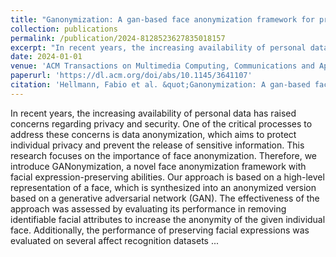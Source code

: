```yaml
---
title: "Ganonymization: A gan-based face anonymization framework for preserving emotional expressions"
collection: publications
permalink: /publication/2024-8128523627835018157
excerpt: "In recent years, the increasing availability of personal data has raised concerns regarding privacy and security. One of the critical processes to address these concerns is data anonymization, which aims to protect individual privacy and prevent the release of sensitive information. This research focuses on the importance of face anonymization. Therefore, we introduce GANonymization, a novel face anonymization framework with facial expression-preserving abilities [...]"
date: 2024-01-01
venue: 'ACM Transactions on Multimedia Computing, Communications and Applications'
paperurl: 'https://dl.acm.org/doi/abs/10.1145/3641107'
citation: 'Hellmann, Fabio et al. &quot;Ganonymization: A gan-based face anonymization framework for preserving emotional expressions.&quot; ACM Transactions on Multimedia Computing, Communications and Applications. ACM, 2024'
---
```

In recent years, the increasing availability of personal data has raised concerns regarding privacy and security. One of the critical processes to address these concerns is data anonymization, which aims to protect individual privacy and prevent the release of sensitive information. This research focuses on the importance of face anonymization. Therefore, we introduce GANonymization, a novel face anonymization framework with facial expression-preserving abilities. Our approach is based on a high-level representation of a face, which is synthesized into an anonymized version based on a generative adversarial network (GAN). The effectiveness of the approach was assessed by evaluating its performance in removing identifiable facial attributes to increase the anonymity of the given individual face. Additionally, the performance of preserving facial expressions was evaluated on several affect recognition datasets ...
